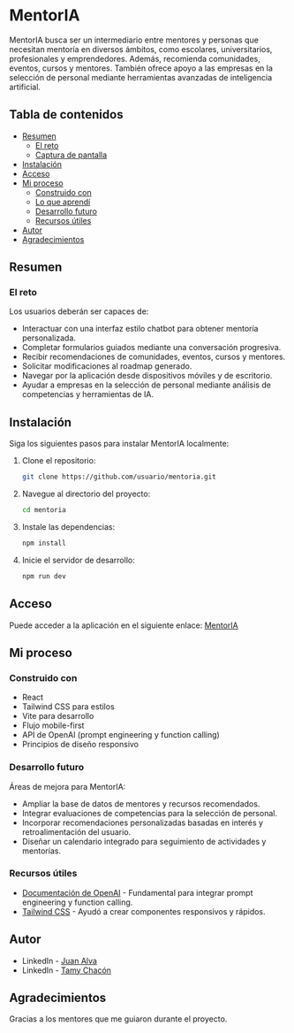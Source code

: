 # MentorIA

MentorIA busca ser un intermediario entre mentores y personas que necesitan mentoría en diversos ámbitos, como escolares, universitarios, profesionales y emprendedores. Además, recomienda comunidades, eventos, cursos y mentores. También ofrece apoyo a las empresas en la selección de personal mediante herramientas avanzadas de inteligencia artificial.

## Tabla de contenidos

- [Resumen](#resumen)
  - [El reto](#el-reto)
  - [Captura de pantalla](#captura-de-pantalla)
- [Instalación](#instalación)
- [Acceso](#acceso)
- [Mi proceso](#mi-proceso)
  - [Construido con](#construido-con)
  - [Lo que aprendí](#lo-que-aprendí)
  - [Desarrollo futuro](#desarrollo-futuro)
  - [Recursos útiles](#recursos-útiles)
- [Autor](#autor)
- [Agradecimientos](#agradecimientos)

## Resumen

### El reto

Los usuarios deberán ser capaces de:

- Interactuar con una interfaz estilo chatbot para obtener mentoría personalizada.
- Completar formularios guiados mediante una conversación progresiva.
- Recibir recomendaciones de comunidades, eventos, cursos y mentores.
- Solicitar modificaciones al roadmap generado.
- Navegar por la aplicación desde dispositivos móviles y de escritorio.
- Ayudar a empresas en la selección de personal mediante análisis de competencias y herramientas de IA.

## Instalación

Siga los siguientes pasos para instalar MentorIA localmente:

1. Clone el repositorio:
   ```sh
   git clone https://github.com/usuario/mentoria.git
   ```
2. Navegue al directorio del proyecto:
   ```sh
   cd mentoria
   ```
3. Instale las dependencias:
   ```sh
   npm install
   ```
4. Inicie el servidor de desarrollo:
   ```sh
   npm run dev
   ```

## Acceso

Puede acceder a la aplicación en el siguiente enlace: [MentorIA](http://101.44.184.133/)

## Mi proceso

### Construido con

- React
- Tailwind CSS para estilos
- Vite para desarrollo
- Flujo mobile-first
- API de OpenAI (prompt engineering y function calling)
- Principios de diseño responsivo

### Desarrollo futuro

Áreas de mejora para MentorIA:

- Ampliar la base de datos de mentores y recursos recomendados.
- Integrar evaluaciones de competencias para la selección de personal.
- Incorporar recomendaciones personalizadas basadas en interés y retroalimentación del usuario.
- Diseñar un calendario integrado para seguimiento de actividades y mentorías.

### Recursos útiles

- [Documentación de OpenAI](https://platform.openai.com/docs/) - Fundamental para integrar prompt engineering y function calling.
- [Tailwind CSS](https://tailwindcss.com/docs) - Ayudó a crear componentes responsivos y rápidos.

## Autor

- LinkedIn - [Juan Alva](https://www.linkedin.com/in/juan-luis-alva/)
- LinkedIn - [Tamy Chacón](https://www.linkedin.com/in/tamy-adela-chacon-rojas/)

## Agradecimientos

Gracias a los mentores que me guiaron durante el proyecto.
